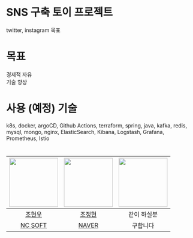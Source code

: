 # SNS 구축 토이 프로젝트
twitter, instagram 목표
# 목표
경제적 자유  
기술 향상

# 사용 (예정) 기술
k8s, docker, argoCD, Github Actions, terraform, spring, java, kafka, redis, mysql, mongo, nginx, ElasticSearch, Kibana, Logstash, Grafana, Prometheus, Istio 

# 
| <img src="https://avatars.githubusercontent.com/u/68914294?v=4" width="130" height="130"> | <img src ="https://avatars.githubusercontent.com/u/76645095?v=4" width="130" height="130"> | <img src ="https://media.istockphoto.com/id/1269998782/ko/%EC%82%AC%EC%A7%84/%ED%9D%B0%EC%83%89-%EB%B0%B0%EA%B2%BD%EC%97%90-%EC%86%8C%EB%85%80%EC%9D%98-%EC%96%B4%EB%91%90%EC%9A%B4-%EC%8B%A4%EB%A3%A8%EC%97%A3-%EC%9D%B5%EB%AA%85%EC%9D%98-%EA%B0%9C%EB%85%90.jpg?b=1&s=612x612&w=0&k=20&c=gd2exr17dRKVPpRaps-r3z05dUnNiLK6CjkpMzOnd-Y=" width="130" height="130"> |
|:-----------------------------------------------------------------------------------------:|:------------------------------------------------------------------------------------------:|:-------------------------------------------------------------------------------------------------------------------------------------------------------------------------------------------------------------------------------------------------------------------------------------------------------------------------------------------------------------------:|   
|                             [조현우](https://github.com/hyun98)                              |                             [조정현](https://github.com/jojaeng2)                             |                                                                                                                                                                               같이 하실분                                                                                                                                                                                |
|                           [NC SOFT](https://kr.ncsoft.com/kr/index.do)                            |                            [NAVER](https://www.naver.com/)                            |                                                                                                                                                                                구합니다                                                                                                                                                                                 | 